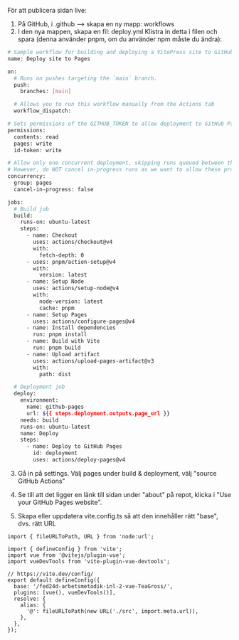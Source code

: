 För att publicera sidan live:

1. På GitHub, i .github --> skapa en ny mapp: workflows
2. I den nya mappen, skapa en fil: deploy.yml 
Klistra in detta i filen och spara (denna använder pnpm, om du använder npm måste du ändra):
```bash
# Sample workflow for building and deploying a VitePress site to GitHub Pages
name: Deploy site to Pages

on:
  # Runs on pushes targeting the `main` branch.
  push:
    branches: [main]

  # Allows you to run this workflow manually from the Actions tab
  workflow_dispatch:

# Sets permissions of the GITHUB_TOKEN to allow deployment to GitHub Pages
permissions:
  contents: read
  pages: write
  id-token: write

# Allow only one concurrent deployment, skipping runs queued between the run in-progress and latest queued.
# However, do NOT cancel in-progress runs as we want to allow these production deployments to complete.
concurrency:
  group: pages
  cancel-in-progress: false

jobs:
  # Build job
  build:
    runs-on: ubuntu-latest
    steps:
      - name: Checkout
        uses: actions/checkout@v4
        with:
          fetch-depth: 0
      - uses: pnpm/action-setup@v4
        with:
          version: latest
      - name: Setup Node
        uses: actions/setup-node@v4
        with:
          node-version: latest
          cache: pnpm
      - name: Setup Pages
        uses: actions/configure-pages@v4
      - name: Install dependencies
        run: pnpm install
      - name: Build with Vite
        run: pnpm build
      - name: Upload artifact
        uses: actions/upload-pages-artifact@v3
        with:
          path: dist

  # Deployment job
  deploy:
    environment:
      name: github-pages
      url: ${{ steps.deployment.outputs.page_url }}
    needs: build
    runs-on: ubuntu-latest
    name: Deploy
    steps:
      - name: Deploy to GitHub Pages
        id: deployment
        uses: actions/deploy-pages@v4
```

3. Gå in på settings. Välj pages under build & deployment, välj "source GitHub Actions"
 
4. Se till att det ligger en länk till sidan under "about" på repot, klicka i "Use your GitHub Pages website".
 
5. Skapa eller uppdatera vite.config.ts så att den innehåller rätt "base", dvs. rätt URL
```
import { fileURLToPath, URL } from 'node:url';

import { defineConfig } from 'vite';
import vue from '@vitejs/plugin-vue';
import vueDevTools from 'vite-plugin-vue-devtools';

// https://vite.dev/config/
export default defineConfig({
  base: '/fed24d-arbetsmetodik-inl-2-vue-TeaGross/',
  plugins: [vue(), vueDevTools()],
  resolve: {
    alias: {
      '@': fileURLToPath(new URL('./src', import.meta.url)),
    },
  },
});
```
 
 
